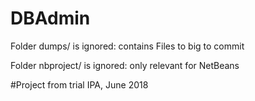 # DBAdmin
Folder dumps/ is ignored: contains Files to big to commit

Folder nbproject/ is ignored: only relevant for NetBeans

#Project from trial IPA, June 2018
